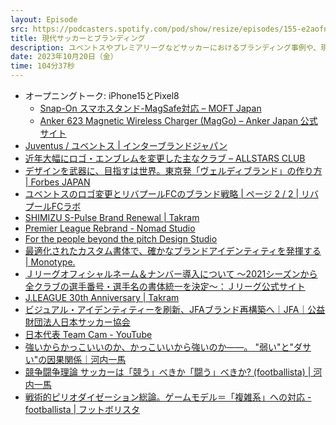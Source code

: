 ```yaml
---
layout: Episode
src: https://podcasters.spotify.com/pod/show/resize/episodes/155-e2aofnj
title: 現代サッカーとブランディング
description: ユベントスやプレミアリーグなどサッカーにおけるブランディング事例や、現代サッカーにおける強さとブランディングの関係性、最近のサッカービジネスについて話しました。
date: 2023年10月20日（金）
time: 104分37秒
---
```


- オープニングトーク: iPhone15とPixel8
    - [Snap-On スマホスタンド-MagSafe対応 – MOFT Japan](https://www.moftjapan.com/products/moft-snap-on-phone-stand-wallet-magsafe-compatible?variant=44029613179137)
    - [Anker 623 Magnetic Wireless Charger (MagGo) – Anker Japan 公式サイト](https://www.ankerjapan.com/products/b2568)
- [Juventus / ユベントス | インターブランドジャパン](https://www.interbrandjapan.com/ja/work/JUVENTUS.html)
- [近年大幅にロゴ・エンブレムを変更した主なクラブ – ALLSTARS CLUB](https://www.all-stars.jp/news/logo-change-football-clubs/)
- [デザインを武器に、目指すは世界。東京発「ヴェルディブランド」の作り方 | Forbes JAPAN](https://forbesjapan.com/articles/detail/38056)
- [ユベントスのロゴ変更とリバプールFCのブランド戦略 | ページ 2 / 2 | リバプールFCラボ](https://lfclab.jp/club/5550/2)
- [SHIMIZU S-Pulse Brand Renewal | Takram](https://ja.takram.com/projects/shimizu-s-pulse-brand-renewal)
- [Premier League Rebrand - Nomad Studio](https://www.nomadstudio.com/work/premier-league-rebrand)
- [For the people beyond the pitch Design Studio](https://design.studio/work/premier-league)
- [最適化されたカスタム書体で、確かなブランドアイデンティティを発揮する | Monotype.](https://www.monotype.com/jp/%E3%83%AA%E3%82%BD%E3%83%BC%E3%82%B9/%E3%82%B1%E3%83%BC%E3%82%B9%E3%82%B9%E3%82%BF%E3%83%87%E3%82%A3/%E3%83%97%E3%83%AC%E3%83%9F%E3%82%A2%E3%83%AA%E3%83%BC%E3%82%B0%EF%BC%9A%E6%9C%80%E9%81%A9%E5%8C%96%E3%81%95%E3%82%8C%E3%81%9F%E3%82%AB%E3%82%B9%E3%82%BF%E3%83%A0%E6%9B%B8%E4%BD%93%E3%81%A7%E3%80%81%E7%A2%BA%E3%81%8B%E3%81%AA%E3%83%96%E3%83%A9%E3%83%B3%E3%83%89%E3%82%A2%E3%82%A4%E3%83%87%E3%83%B3%E3%83%86%E3%82%A3%E3%83%86%E3%82%A3%E3%82%92%E7%99%BA%E6%8F%AE%E3%81%99%E3%82%8B)
- [Ｊリーグオフィシャルネーム＆ナンバー導入について ～2021シーズンから全クラブの選手番号・選手名の書体統一を決定～：Ｊリーグ公式サイト](https://www.jleague.jp/news/article/17893/)
- [J.LEAGUE 30th Anniversary | Takram](https://ja.takram.com/projects/jleague-30th-anniversary)
- [ビジュアル・アイデンティティーを刷新、JFAブランド再構築へ｜JFA｜公益財団法人日本サッカー協会](https://www.jfa.jp/about_jfa/news/00015435/)
- [日本代表 Team Cam - YouTube](https://www.youtube.com/playlist?list=PLddnt05D-xvQMMcJ_QR8sm--yWzluHaHi)
- [強いからかっこいいのか、かっこいいから強いのか——。 "弱い"と"ダサい"の因果関係｜河内一馬](https://note.com/kazumakawauchi/n/ncee2a013d6ba)
- [競争闘争理論 サッカーは「競う」べきか「闘う」べきか? (footballista) | 河内一馬](https://www.amazon.co.jp/gp/product/4905349613)
- [戦術的ピリオダイゼーション総論。ゲームモデル＝「複雑系」への対応 - footballista | フットボリスタ](https://www.footballista.jp/special/68558)
